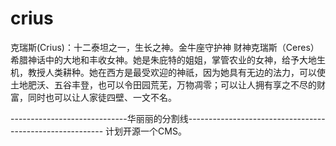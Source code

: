 crius
=====

克瑞斯(Crius)：十二泰坦之一，生长之神。金牛座守护神 财神克瑞斯（Ceres） 希腊神话中的大地和丰收女神。她是朱庇特的姐姐，掌管农业的女神，给予大地生机，教授人类耕种。她在西方是最受欢迎的神祇，因为她具有无边的法力，可以使土地肥沃、五谷丰登，也可以令田园荒芜，万物凋零；可以让人拥有享之不尽的财富，同时也可以让人家徒四壁、一文不名。 

-----------------------------华丽丽的分割线---------------------------------------------------------
计划开源一个CMS。

